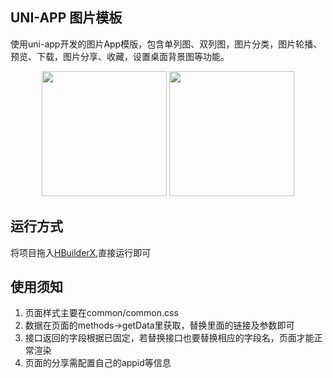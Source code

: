 ## UNI-APP 图片模板

使用uni-app开发的图片App模版，包含单列图、双列图，图片分类，图片轮播、预览、下载，图片分享、收藏，设置桌面背景图等功能。
 
<p align="center">
    <img src="http://img-cdn-qiniu.dcloud.net.cn/uniapp/template/new.png" width="200"/>
    <img src="http://img-cdn-qiniu.dcloud.net.cn/uniapp/template/hot.png" width="200"/>
</p>


## 运行方式

将项目拖入[HBuilderX](http://www.dcloud.io/hbuilderx.html),直接运行即可

## 使用须知

1. 页面样式主要在common/common.css
2. 数据在页面的methods->getData里获取，替换里面的链接及参数即可
3. 接口返回的字段根据已固定，若替换接口也要替换相应的字段名，页面才能正常渲染
3. 页面的分享需配置自己的appid等信息

